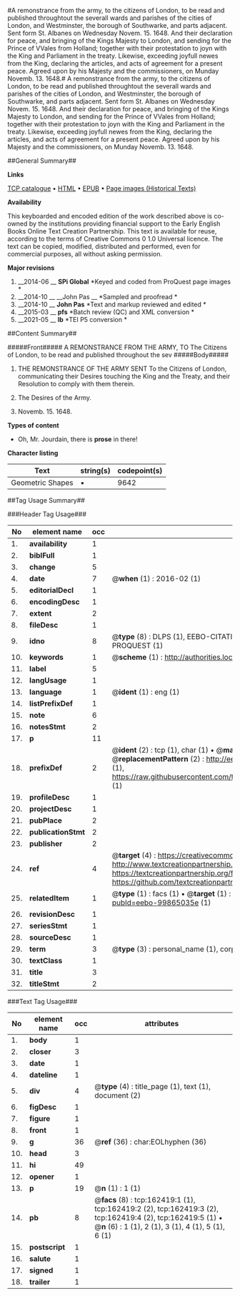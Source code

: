 #A remonstrance from the army, to the citizens of London, to be read and published throughtout the severall wards and parishes of the cities of London, and Westminster, the borough of Southwarke, and parts adjacent. Sent form St. Albanes on Wednesday Novem. 15. 1648. And their declaration for peace, and bringing of the Kings Majesty to London, and sending for the Prince of VVales from Holland; together with their protestation to joyn with the King and Parliament in the treaty. Likewise, exceeding joyfull newes from the King, declaring the articles, and acts of agreement for a present peace. Agreed upon by his Majesty and the commissioners, on Munday Novemb. 13. 1648.#
A remonstrance from the army, to the citizens of London, to be read and published throughtout the severall wards and parishes of the cities of London, and Westminster, the borough of Southwarke, and parts adjacent. Sent form St. Albanes on Wednesday Novem. 15. 1648. And their declaration for peace, and bringing of the Kings Majesty to London, and sending for the Prince of VVales from Holland; together with their protestation to joyn with the King and Parliament in the treaty. Likewise, exceeding joyfull newes from the King, declaring the articles, and acts of agreement for a present peace. Agreed upon by his Majesty and the commissioners, on Munday Novemb. 13. 1648.

##General Summary##

**Links**

[TCP catalogue](http://www.ota.ox.ac.uk/tcp/)  • 
[HTML](http://tei.it.ox.ac.uk/tcp/Texts-HTML/free/A92/A92427.html)  • 
[EPUB](http://tei.it.ox.ac.uk/tcp/Texts-EPUB/free/A92/A92427.epub) • 
[Page images (Historical Texts)](https://historicaltexts.jisc.ac.uk/eebo-99865035e)

**Availability**

This keyboarded and encoded edition of the work described above is co-owned by the
    institutions providing financial support to the Early English Books Online Text Creation
    Partnership. This text is available for reuse, according to the terms of  Creative Commons 0 1.0 Universal
    licence. The text can be copied, modified, distributed and performed, even for commercial
    purposes, all without asking permission.

**Major revisions**

1. __2014-06 __ __SPi Global__ *Keyed and coded from ProQuest page images *
1. __2014-10 __ __John Pas __ *Sampled and proofread *
1. __2014-10 __ __John Pas__ *Text and markup reviewed and edited *
1. __2015-03 __ __pfs__ *Batch review (QC) and XML conversion *
1. __2021-05 __ __lb__ *TEI P5 conversion *

##Content Summary##

#####Front#####
A REMONSTRANCE FROM THE ARMY, TO The Citizens of London, to be read and published throughout the sev
#####Body#####

1. THE REMONSTRANCE OF THE ARMY SENT To the Citizens of London, communicating their Desires touching the King and the Treaty, and their Resolution to comply with them therein.

1. The Desires of the Army.

1. Novemb. 15. 1648.

**Types of content**

  * Oh, Mr. Jourdain, there is **prose** in there!

**Character listing**


|Text|string(s)|codepoint(s)|
|---|---|---|
|Geometric Shapes|▪|9642|

##Tag Usage Summary##

###Header Tag Usage###

|No|element name|occ|attributes|
|---|---|---|---|
|1.|__availability__|1||
|2.|__biblFull__|1||
|3.|__change__|5||
|4.|__date__|7| @__when__ (1) : 2016-02 (1)|
|5.|__editorialDecl__|1||
|6.|__encodingDesc__|1||
|7.|__extent__|2||
|8.|__fileDesc__|1||
|9.|__idno__|8| @__type__ (8) : DLPS (1), EEBO-CITATION (1), VID (1), EEBO-PROQUEST (1), STC (3), PROQUEST (1)|
|10.|__keywords__|1| @__scheme__ (1) : http://authorities.loc.gov/ (1)|
|11.|__label__|5||
|12.|__langUsage__|1||
|13.|__language__|1| @__ident__ (1) : eng (1)|
|14.|__listPrefixDef__|1||
|15.|__note__|6||
|16.|__notesStmt__|2||
|17.|__p__|11||
|18.|__prefixDef__|2| @__ident__ (2) : tcp (1), char (1)  •  @__matchPattern__ (2) : ([0-9\-]+):([0-9IVX]+) (1), (.+) (1)  •  @__replacementPattern__ (2) : http://eebo.chadwyck.com/downloadtiff?vid=$1&page=$2 (1), https://raw.githubusercontent.com/textcreationpartnership/Texts/master/tcpchars.xml#$1 (1)|
|19.|__profileDesc__|1||
|20.|__projectDesc__|1||
|21.|__pubPlace__|2||
|22.|__publicationStmt__|2||
|23.|__publisher__|2||
|24.|__ref__|4| @__target__ (4) : https://creativecommons.org/publicdomain/zero/1.0/ (1), http://www.textcreationpartnership.org/docs/. (1), https://textcreationpartnership.org/faq/#faq05 (1), https://github.com/textcreationpartnership (1)|
|25.|__relatedItem__|1| @__type__ (1) : facs (1)  •  @__target__ (1) : https://data.historicaltexts.jisc.ac.uk/view?pubId=eebo-99865035e (1)|
|26.|__revisionDesc__|1||
|27.|__seriesStmt__|1||
|28.|__sourceDesc__|1||
|29.|__term__|3| @__type__ (3) : personal_name (1), corporate_name (1), geographic_name (1)|
|30.|__textClass__|1||
|31.|__title__|3||
|32.|__titleStmt__|2||


###Text Tag Usage###

|No|element name|occ|attributes|
|---|---|---|---|
|1.|__body__|1||
|2.|__closer__|3||
|3.|__date__|1||
|4.|__dateline__|1||
|5.|__div__|4| @__type__ (4) : title_page (1), text (1), document (2)|
|6.|__figDesc__|1||
|7.|__figure__|1||
|8.|__front__|1||
|9.|__g__|36| @__ref__ (36) : char:EOLhyphen (36)|
|10.|__head__|3||
|11.|__hi__|49||
|12.|__opener__|1||
|13.|__p__|19| @__n__ (1) : 1 (1)|
|14.|__pb__|8| @__facs__ (8) : tcp:162419:1 (1), tcp:162419:2 (2), tcp:162419:3 (2), tcp:162419:4 (2), tcp:162419:5 (1)  •  @__n__ (6) : 1 (1), 2 (1), 3 (1), 4 (1), 5 (1), 6 (1)|
|15.|__postscript__|1||
|16.|__salute__|1||
|17.|__signed__|1||
|18.|__trailer__|1||
